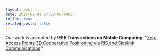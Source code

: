 ```yaml
---
layout: post
date: 2025-02-01 07:59:00-0400
inline: true
related_posts: false
---
```


Our work is accepted by **IEEE Transactions on Mobile Computing**: "[Zero Access Points 3D Cooperative Positioning via RIS and Sidelink Communications](https://arxiv.org/pdf/2305.08287)."
